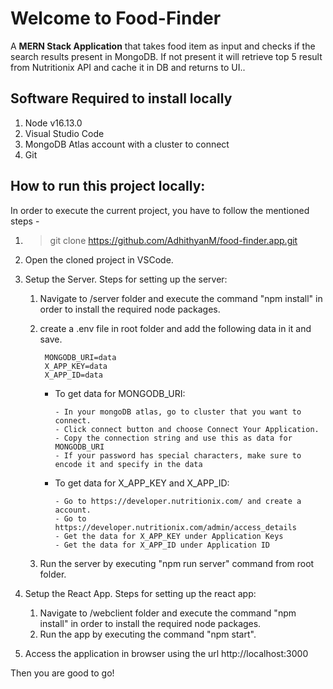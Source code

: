 # Welcome to Food-Finder

A **MERN Stack Application** that takes food item as input and checks if the search results present in MongoDB. If not present it will retrieve top 5 result from Nutritionix API and cache it in DB and returns to UI..

## Software Required to install locally

1. Node v16.13.0
2. Visual Studio Code
3. MongoDB Atlas account with a cluster to connect 
4. Git

## How to run this project locally:

In order to execute the current project, you have to follow the mentioned steps -

1. > git clone https://github.com/AdhithyanM/food-finder.app.git
2. Open the cloned project in VSCode.
3. Setup the Server.
   Steps for setting up the server:
    1. Navigate to /server folder and execute the command "npm install" in order to install the required node packages.
    2. create a .env file in root folder and add the following data in it and save.

            MONGODB_URI=data
            X_APP_KEY=data
            X_APP_ID=data
            
          - To get data for MONGODB_URI:

                - In your mongoDB atlas, go to cluster that you want to connect.
                - Click connect button and choose Connect Your Application.
                - Copy the connection string and use this as data for MONGODB_URI
                - If your password has special characters, make sure to encode it and specify in the data
          
          - To get data for X_APP_KEY and X_APP_ID:

                - Go to https://developer.nutritionix.com/ and create a account.
                - Go to https://developer.nutritionix.com/admin/access_details
                - Get the data for X_APP_KEY under Application Keys
                - Get the data for X_APP_ID under Application ID 

    3. Run the server by executing "npm run server" command from root folder.

4. Setup the React App.
   Steps for setting up the react app:
    1. Navigate to /webclient folder and execute the command "npm install" in order to install the required node packages.
    2. Run the app by executing the command "npm start".
5. Access the application in browser using the url http://localhost:3000

Then you are good to go!

